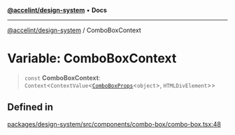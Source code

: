 [**@accelint/design-system**](../README.md) • **Docs**

***

[@accelint/design-system](../README.md) / ComboBoxContext

# Variable: ComboBoxContext

> `const` **ComboBoxContext**: `Context`\<`ContextValue`\<[`ComboBoxProps`](../type-aliases/ComboBoxProps.md)\<`object`\>, `HTMLDivElement`\>\>

## Defined in

[packages/design-system/src/components/combo-box/combo-box.tsx:48](https://github.com/gohypergiant/standard-toolkit/blob/258694cea8ed8bbd956b3cf5da47c2c9debcf127/packages/design-system/src/components/combo-box/combo-box.tsx#L48)
